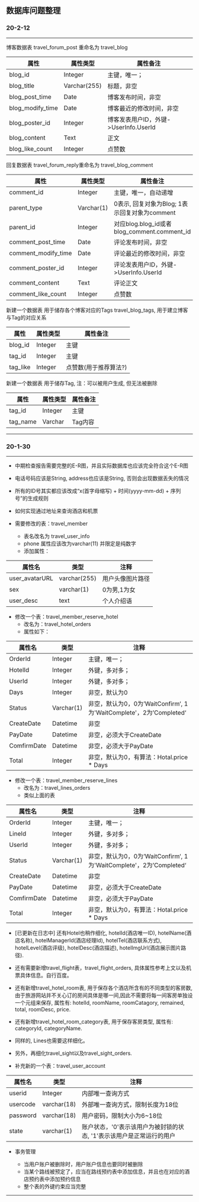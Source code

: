 ## 数据库问题整理

### 20-2-12

---

博客数据表 travel_forum_post 重命名为 travel_blog

| 属性             | 属性类型     | 属性备注                              |
| ---------------- | ------------ | ------------------------------------- |
| blog_id          | Integer      | 主键，唯一；                          |
| blog_title       | Varchar(255) | 标题，非空                            |
| blog_post_time   | Date         | 博客发布时间，非空                    |
| blog_modify_time | Date         | 博客最近的修改时间，非空              |
| blog_poster_id   | Integer      | 博客发表用户ID，外键->UserInfo.UserId |
| blog_content     | Text         | 正文                                  |
| blog_like_count  | Integer      | 点赞数                                |

回复数据表 travel_forum_reply重命名为 travel_blog_comment

| 属性              | 属性类型         | 属性备注                                |
| ---------------- | ------------ | ------------------------------------- |
| comment_id       | Integer         | 主键，唯一，自动递增                      |
| parent_type      | Varchar(1)      | 0表示, 回复对象为Blog; 1表示回复对象为comment |
| parent_id        | Integer         | 对应blog.blog_id或者blog_comment.comment_id |
| comment_post_time   | Date         | 评论发布时间，非空                      |
| comment_modify_time | Date         | 评论最近的修改时间，非空                 |
| comment_poster_id   | Integer      | 评论发表用户ID，外键->UserInfo.UserId   |
| comment_content     | Text         | 评论正文                                   |
| comment_like_count  | Integer      | 点赞数                                 |

新建一个数据表 用于储存各个博客对应的Tags travel_blog_tags, 用于建立博客与Tag的对应关系

| 属性              | 属性类型         | 属性备注                           |
| ---------------- | ------------ | ------------------------------------- |
| blog_id          | Integer          | 主键                              |
| tag_id           | Integer          | 主键                               |
| tag_like         | Integer          | 点赞数(用于推荐算法?)               |

新建一个数据表 用于储存Tag, 注：可以被用户生成, 但无法被删除

| 属性              | 属性类型         | 属性备注                            |
| ---------------- | ------------ | ------------------------------------- |
| tag_id           | Integer          | 主键                              |
| tag_name         | Varchar          | Tag内容                           |

---

### 20-1-30

---

- 中期检查报告需要完整的E-R图，并且实际数据库也应该完全符合这个E-R图

- 电话号码应该是String, address也应该是String, 否则会出现数据丢失的情况
- 所有的ID号其实都应该改成“x(首字母缩写) + 时间(yyyy-mm-dd) + 序列号”的生成规则
- 如何实现通过地址来查询酒店和机票
- 需要修改的表：travel_member 
  - 表名改名为 travel_user_info
  - phone 属性应该改为varchar(11) 并限定是纯数字
  - 添加属性：
  
| 属性名         | 类型         | 注释             |
| -------------- | ------------ | ---------------- |
| user_avatarURL | varchar(255) | 用户头像图片路径 |
| sex            | varchar(1)   | 0为男,1为女      |
| user_desc      | text         | 个人介绍语       |

- 修改一个表：travel_member_reserve_hotel
  - 改名为：travel_hotel_orders
  - 属性如下：

| 属性名      | 类型       | 注释                                                         |
| ----------- | ---------- | ------------------------------------------------------------ |
| OrderId     | Integer    | 主键，唯一；                                                 |
| HotelId     | Integer    | 外键，多对多；                                               |
| UserId      | Integer    | 外键，多对多；                                               |
| Days        | Integer    | 非空，默认为0                                                |
| Status      | Varchar(1) | 非空，默认为0，0为’WaitConfirm‘, 1为'WaitComplete'，2为’Completed‘ |
| CreateDate  | Datetime   | 非空                                                         |
| PayDate     | Datetime   | 非空，必须大于CreateDate                                     |
| ComfirmDate | Datetime   | 非空，必须大于PayDate                                        |
| Total       | Integer    | 非空，默认为0，有算法：Hotal.price * Days                    |

- 修改一个表：travel_member_reserve_lines
  - 改名为：travel_lines_orders
  - 类似上面的表

| 属性名      | 类型       | 注释                                                         |
| ----------- | ---------- | ------------------------------------------------------------ |
| OrderId     | Integer    | 主键，唯一；                                                 |
| LineId      | Integer    | 外键，多对多；                                               |
| UserId      | Integer    | 外键，多对多；                                               |
| Status      | Varchar(1) | 非空，默认为0，0为’WaitConfirm‘, 1为'WaitComplete'，2为’Completed‘ |
| CreateDate  | Datetime   | 非空                                                         |
| PayDate     | Datetime   | 非空，必须大于CreateDate                                     |
| ComfirmDate | Datetime   | 非空，必须大于PayDate                                        |
| Total       | Integer    | 非空，默认为0，有算法：Hotal.price * Days                    |

- [已更新在日志中] 还有Hotel也稍作细化, hotelId(酒店唯一ID), hotelName(酒店名称), hotelManagerId(酒店经理Id), hotelTel(酒店联系方式), hotelLevel(酒店评级), hotelDesc(酒店描述), hotelImgUrl(酒店展示图片路径).



- 还有需要新增travel_flight表，travel_flight_orders, 具体属性参考上文以及机票具体信息。自行百度。
- 还有新增travel_hotel_room表, 用于保存各个酒店所含有的不同类型的客房数, 由于旅游网站并不关心订的房间具体是哪一间,因此不需要将每一间客房单独设一个元组来保存, 属性有: hotelId, roomName, roomCatagory, remained, total, roomDesc, price.
- 还有新增travel_hotel_room_category表, 用于保存客房类型, 属性有: categoryId, categoryName.
- 同样的, Lines也需要这样细化。
- 另外，再细化travel_sight以及travel_sight_orders.
- 补充新的一个表：travel_user_account

| 属性名   | 类型        | 注释                                                                |
| -------- | ----------- | ------------------------------------------------------------------ |
| userid   | Integer     | 内部唯一查询方式                                                    |
| usercode | varchar(18) | 外部唯一查询方式，限制长度为18位                                    |
| password | varchar(18) | 用户密码，限制大小为6~18位                                          |
| state    | varchar(1)  | 账户状态，'0'表示该用户为被封锁的状态, '1'表示该用户是正常运行的用户 |

- 事务管理

  - 当用户账户被删除时，用户账户信息也要同时被删除
  - 当某个路线被预定了，应当在路线预约表中添加信息，并且也在对应的酒店预约表中添加预约信息
  - 整个表的外键约束应当完整

---

